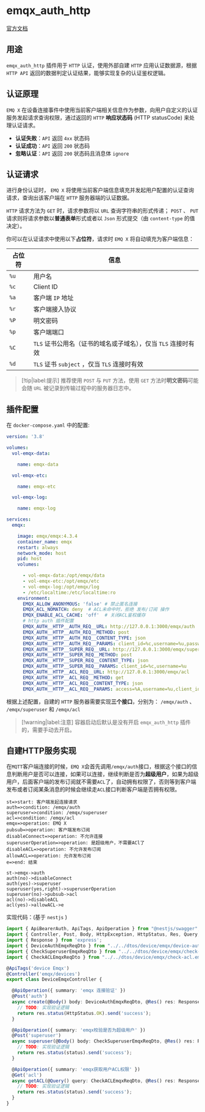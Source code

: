 # emqx_auth_http

[官方文档](https://docs.emqx.cn/broker/latest/advanced/auth-http.html)

## 用途

`emqx_auth_http` 插件用于 `HTTP` 认证，使用外部自建 `HTTP` 应用认证数据源，根据 `HTTP API` 返回的数据判定认证结果，能够实现复杂的认证鉴权逻辑。

## 认证原理

`EMQ X` 在设备连接事件中使用当前客户端相关信息作为参数，向用户自定义的认证服务发起请求查询权限，通过返回的 `HTTP` **响应状态码** (HTTP statusCode) 来处理认证请求。

* **认证失败**：`API` 返回 `4xx` 状态码
* **认证成功**：`API` 返回 `200` 状态码
* **忽略认证**：`API` 返回 `200` 状态码且消息体 `ignore`

## 认证请求

进行身份认证时， `EMQ X` 将使用当前客户端信息填充并发起用户配置的认证查询请求，查询出该客户端在 `HTTP` 服务器端的认证数据。

`HTTP` 请求方法为 `GET` 时，请求参数将以 `URL` 查询字符串的形式传递； `POST` 、 `PUT` 请求则将请求参数以**普通表单**形式或者以 `Json` 形式提交（由 `content-type` 的值决定）。

你可以在认证请求中使用以下**占位符**，请求时 `EMQ X` 将自动填充为客户端信息：

|占位符|信息|
|-----|-----|
| `%u` |用户名|
| `%c` |Client ID|
| `%a` |客户端 `IP` 地址|
| `%r` |客户端接入协议|
| `%P` |明文密码|
| `%p` |客户端端口|
| `%C` | `TLS` 证书公用名（证书的域名或子域名），仅当 `TLS` 连接时有效|
| `%d` | `TLS` 证书 `subject` ，仅当 `TLS` 连接时有效|

> [!tip|label:提示]
> 推荐使用 `POST` 与 `PUT` 方法，使用 `GET` 方法时**明文密码**可能会随 `URL` 被记录到传输过程中的服务器日志中。


## 插件配置

在 `docker-compose.yaml` 中的配置:

```yaml {31-46}
version: '3.8'

volumes:
  vol-emqx-data:

    name: emqx-data

  vol-emqx-etc:

    name: emqx-etc

  vol-emqx-log:

    name: emqx-log

services:
  emqx:

    image: emqx/emqx:4.3.4
    container_name: emqx
    restart: always
    network_mode: host
    pid: host
    volumes:

      - vol-emqx-data:/opt/emqx/data
      - vol-emqx-etc:/opt/emqx/etc
      - vol-emqx-log:/opt/emqx/log
      - /etc/localtime:/etc/localtime:ro
    environment:
      EMQX_ALLOW_ANONYMOUS: 'false' # 禁止匿名连接
      EMQX_ACL_NOMATCH: deny  # ACL未命中时，拒绝 发布/订阅 操作
      EMQX_ENABLE_ACL_CACHE: 'off'  # 关闭ACL鉴权缓存
      # http auth 插件配置
      EMQX_AUTH__HTTP__AUTH_REQ__URL: http://127.0.0.1:3000/emqx/auth
      EMQX_AUTH__HTTP__AUTH_REQ__METHOD: post
      EMQX_AUTH__HTTP__AUTH_REQ__CONTENT_TYPE: json
      EMQX_AUTH__HTTP__AUTH_REQ__PARAMS: client_id=%c,username=%u,password=%P,ip_address=%a,protocol=%r
      EMQX_AUTH__HTTP__SUPER_REQ__URL: http://127.0.0.1:3000/emqx/superuser
      EMQX_AUTH__HTTP__SUPER_REQ__METHOD: post
      EMQX_AUTH__HTTP__SUPER_REQ__CONTENT_TYPE: json
      EMQX_AUTH__HTTP__SUPER_REQ__PARAMS: client_id=%c,username=%u
      EMQX_AUTH__HTTP__ACL_REQ__URL: http://127.0.0.1:3000/emqx/acl
      EMQX_AUTH__HTTP__ACL_REQ__METHOD: get
      EMQX_AUTH__HTTP__ACL_REQ__CONTENT_TYPE: json
      EMQX_AUTH__HTTP__ACL_REQ__PARAMS: access=%A,username=%u,client_id=%c,ip_address=%a,topic=%t,mount_point=%m,protocol=%r

```

根据上述配置，自建的 `HTTP` 服务器需要实现**三个接口**，分别为： `/emqx/auth` 、 `/emqx/superuser` 和 `/emqx/acl`

> [!warning|label:注意]
> 容器启动后默认是没有开启 `emqx_auth_http` 插件的，需要手动去开启。


## 自建HTTP服务实现

在`MQTT`客户端连接的时候，`EMQ X`会首先调用`/emqx/auth`接口，根据这个接口的信息判断用户是否可以连接，如果可以连接，继续判断是否为**超级用户**，如果为超级用户，后面客户端的发布订阅就不需要`ACL`了，自动拥有权限了，否则等到客户端发布或者订阅某条消息的时候会继续走`ACL`接口判断客户端是否拥有权限。

```flow
st=>start: 客户端发起连接请求
auth=>condition: /emqx/auth
superuser=>condition: /emqx/superuser
acl=>condition: /emqx/acl
emqx=>operation: EMQ X
pubsub=>operation: 客户端发布订阅
disableConnect=>operation: 不允许连接
superuserOperation=>operation: 是超级用户，不需要ACl了
disableACL=>operation: 不允许发布订阅
allowACL=>operation: 允许发布订阅
e=>end: 结束

st->emqx->auth
auth(no)->disableConnect
auth(yes)->superuser
superuser(yes,right)->superuserOperation
superuser(no)->pubsub->acl
acl(no)->disableACL
acl(yes)->allowACL->e
```

实现代码：(基于 `nestjs` )

```typescript
import { ApiBearerAuth, ApiTags, ApiOperation } from "@nestjs/swagger";
import { Controller, Post, Body, HttpException, HttpStatus, Res, Query, Get } from "@nestjs/common";
import { Response } from 'express';
import { DeviceAuthEmqxReqDto } from "../../dtos/device/emqx/device-auth.emqx.req.dto";
import { CheckSuperuserEmqxReqDto } from "../../dtos/device/emqx/check-superuser.emqx.req.dto";
import { CheckACLEmqxReqDto } from "../../dtos/device/emqx/check-acl.emqx.req.dto";

@ApiTags('device Emqx')
@Controller('emqx/devices')
export class DeviceEmqxController {

  @ApiOperation({ summary: 'emqx 连接验证' })
  @Post('auth')
  async create(@Body() body: DeviceAuthEmqxReqDto, @Res() res: Response) {
    // TODO: 实现验证逻辑
    return res.status(HttpStatus.OK).send('success');
  }

  @ApiOperation({ summary: 'emqx校验是否为超级用户' })
  @Post('superuser')
  async superuser(@Body() body: CheckSuperuserEmqxReqDto, @Res() res: Response) {
    // TODO: 实现验证逻辑
    return res.status(status).send('success');
  }

  @ApiOperation({ summary: 'emqx获取用户ACL权限' })
  @Get('acl')
  async getACL(@Query() query: CheckACLEmqxReqDto, @Res() res: Response) {
    // TODO: 实现验证逻辑
    return res.status(status).send('success');
  }
}
```
